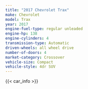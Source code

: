 ```yaml
---
title: "2017 Chevrolet Trax"
make: Chevrolet
model: Trax
year: 2017
engine-fuel-type: regular unleaded
engine-hp: 138
engine-cylinders: 4
transmission-type: Automatic
driven-wheels: all wheel drive
number-of-doors: 4
market-category: Crossover
vehicle-size: Compact
vehicle-style: 4dr SUV
---
```


{{< car_info >}}
